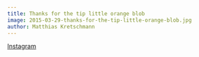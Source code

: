 ```yaml
---
title: Thanks for the tip little orange blob
image: 2015-03-29-thanks-for-the-tip-little-orange-blob.jpg
author: Matthias Kretschmann
---
```


[Instagram](https://instagram.com/p/00qW1wNSm6/)
